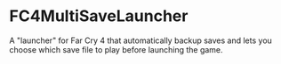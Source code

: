 # FC4MultiSaveLauncher
A "launcher" for Far Cry 4 that automatically backup saves and lets you choose which save file to play before launching the game.
